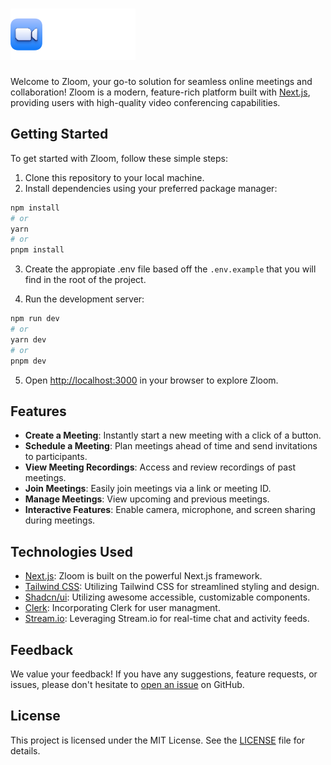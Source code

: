 # ![zloom logo](https://github.com/cywinito/zloom/blob/main/public/icons/zloom-logo.svg)

Welcome to Zloom, your go-to solution for seamless online meetings and collaboration! Zloom is a modern, feature-rich platform built with [Next.js](https://nextjs.org/), providing users with high-quality video conferencing capabilities.


## Getting Started

To get started with Zloom, follow these simple steps:

1. Clone this repository to your local machine.
2. Install dependencies using your preferred package manager:

```bash
npm install
# or
yarn
# or
pnpm install
```

3. Create the appropiate .env file based off the ```.env.example``` that you will find in the root of the project.

4. Run the development server:

```bash
npm run dev
# or
yarn dev
# or
pnpm dev
```

5. Open [http://localhost:3000](http://localhost:3000) in your browser to explore Zloom.

## Features

- **Create a Meeting**: Instantly start a new meeting with a click of a button.
- **Schedule a Meeting**: Plan meetings ahead of time and send invitations to participants.
- **View Meeting Recordings**: Access and review recordings of past meetings.
- **Join Meetings**: Easily join meetings via a link or meeting ID.
- **Manage Meetings**: View upcoming and previous meetings.
- **Interactive Features**: Enable camera, microphone, and screen sharing during meetings.

## Technologies Used

- [Next.js](https://nextjs.org/): Zloom is built on the powerful Next.js framework.
- [Tailwind CSS](https://tailwindcss.com/): Utilizing Tailwind CSS for streamlined styling and design.
- [Shadcn/ui](https://ui.shadcn.com/): Utilizing awesome accessible, customizable components.
- [Clerk](https://clerk.com/): Incorporating Clerk for user managment.
- [Stream.io](https://getstream.io/): Leveraging Stream.io for real-time chat and activity feeds.

## Feedback

We value your feedback! If you have any suggestions, feature requests, or issues, please don't hesitate to [open an issue](https://github.com/cywinito/zloom) on GitHub.

## License

This project is licensed under the MIT License. See the [LICENSE](LICENSE) file for details.
